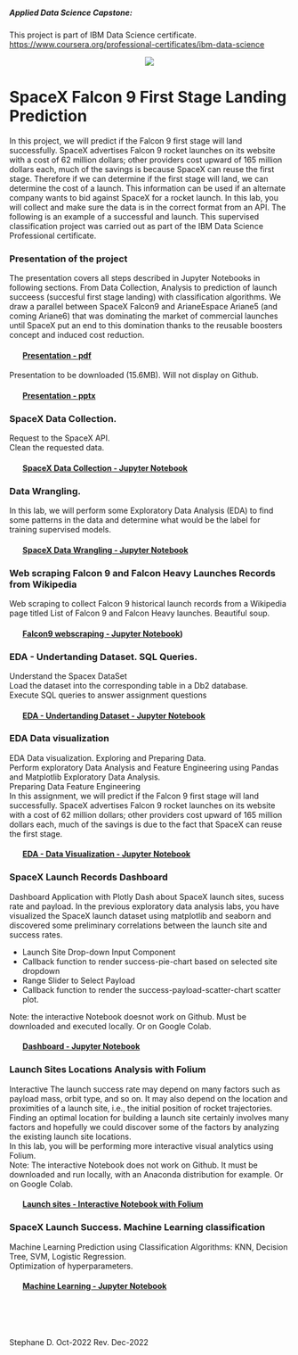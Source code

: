 ##### Applied Data Science Capstone: 
This project is part of IBM Data Science certificate. https://www.coursera.org/professional-certificates/ibm-data-science

<p align="center">
  <img src="https://camo.githubusercontent.com/528a4189b625eca22823147171665b2b1f5286b3a617b52b81369f3fcd76f8e5/68747470733a2f2f63662d636f75727365732d646174612e73332e75732e636c6f75642d6f626a6563742d73746f726167652e617070646f6d61696e2e636c6f75642f49424d446576656c6f706572536b696c6c734e6574776f726b2d445330373031454e2d536b696c6c734e6574776f726b2f6c61625f76322f696d616765732f6c616e64696e675f312e676966" />
</p>



# SpaceX Falcon 9 First Stage Landing Prediction

In this project, we will predict if the Falcon 9 first stage will land successfully. SpaceX advertises Falcon 9 rocket launches on its website with a cost of 62 million dollars; other providers cost upward of 165 million dollars each, much of the savings is because SpaceX can reuse the first stage. Therefore if we can determine if the first stage will land, we can determine the cost of a launch. This information can be used if an alternate company wants to bid against SpaceX for a rocket launch. In this lab, you will collect and make sure the data is in the correct format from an API. The following is an example of a successful and launch.
This supervised classification project was carried out as part of the IBM Data Science Professional certificate.


### **Presentation of the project** 

The presentation covers all steps described in Jupyter Notebooks in following sections. From Data Collection, Analysis to prediction of launch succeess (succesful first stage landing) with classification algorithms. We draw a parallel between SpaceX Falcon9 and ArianeEspace Ariane5 (and coming Ariane6) that was dominating the market of commercial launches until SpaceX put an end to this domination thanks to the reusable boosters concept and induced cost reduction.     


#### <ul>[Presentation - pdf](https://github.com/DrStef/Applied_Data_Science_Capstone_SpaceX_IBM/blob/main/Stephane_Dedieu_ds-capstone-template-coursera_v9.pdf)</ul>

Presentation to be downloaded (15.6MB). Will not display on Github. 
#### <ul>[Presentation - pptx](https://github.com/DrStef/Applied_Data_Science_Capstone_SpaceX_IBM/blob/main/Stephane_Dedieu_ds-capstone-template-coursera_v9.pptx)</ul>

### **SpaceX Data Collection.**

Request to the SpaceX API. <br>
Clean the requested data. 

#### <ul>[SpaceX Data Collection - Jupyter Notebook](https://github.com/DrStef/Applied_Data_Science_Capstone_SpaceX_IBM/blob/main/GH_jupyter-labs-spacex-data-collection-api_v5.ipynb)</ul>


### **Data Wrangling.**

In this lab, we will perform some Exploratory Data Analysis (EDA) to find some patterns in the data and determine what would be the label for training supervised models.

#### <ul>[SpaceX Data Wrangling - Jupyter Notebook](https://github.com/DrStef/Applied_Data_Science_Capstone_SpaceX_IBM/blob/main/GH_labs-jupyter-spacex-Data%20wrangling_v3.ipynb)</ul>

### **Web scraping Falcon 9 and Falcon Heavy Launches Records from Wikipedia**

Web scraping to collect Falcon 9 historical launch records from a Wikipedia page titled List of Falcon 9 and Falcon Heavy launches. Beautiful soup. 

#### <ul>[Falcon9 webscraping - Jupyter Notebook](https://github.com/DrStef/Applied_Data_Science_Capstone_SpaceX_IBM/blob/main/GH_jupyter-labs-webscraping_v4.ipynb))</ul>  
  
 
  
### **EDA - Undertanding Dataset. SQL Queries.**

Understand the Spacex DataSet <br>
Load the dataset into the corresponding table in a Db2 database. <br>
Execute SQL queries to answer assignment questions
  
#### <ul>[EDA - Undertanding Dataset - Jupyter Notebook](https://github.com/DrStef/Applied_Data_Science_Capstone_SpaceX_IBM/blob/main/GH_jupyter-labs-eda-sql-coursera_v10.ipynb)</ul>
  

### **EDA Data visualization**

EDA Data visualization. Exploring and Preparing Data.  <br> 
Perform exploratory Data Analysis and Feature Engineering using Pandas and Matplotlib Exploratory Data Analysis. <br>
Preparing Data Feature Engineering<br>
In this assignment, we will predict if the Falcon 9 first stage will land successfully. SpaceX advertises Falcon 9 rocket launches on its website with a cost of 62 million dollars; other providers cost upward of 165 million dollars each, much of the savings is due to the fact that SpaceX can reuse the first stage.

#### <ul>[EDA - Data Visualization - Jupyter Notebook](https://github.com/DrStef/Applied_Data_Science_Capstone_SpaceX_IBM/blob/main/GH_jupyter-labs-eda-dataviz-v10.ipynb)</ul>

 
   
### **SpaceX Launch Records Dashboard**
Dashboard Application with Plotly Dash about SpaceX launch sites, sucess rate and payload. 
  In the previous exploratory data analysis labs, you have visualized the SpaceX launch dataset using matplotlib and seaborn and discovered some preliminary correlations between the launch site and success rates. 
- Launch Site Drop-down Input Component
- Callback function to render success-pie-chart based on selected site dropdown 
- Range Slider to Select Payload 
- Callback function to render the success-payload-scatter-chart scatter plot. 

Note: the interactive Notebook doesnot work on Github. Must be downloaded and executed locally. Or on Google Colab.

#### <ul>[Dashboard - Jupyter Notebook](https://github.com/DrStef/Applied_Data_Science_Capstone_SpaceX_IBM/blob/main/GH_Build_a_Dashboard_Application_with_Plotly_Dash_v10.ipynb) </ul>


### **Launch Sites Locations Analysis with Folium**
 
  Interactive 
The launch success rate may depend on many factors such as payload mass, orbit type, and so on. It may also depend on the location and proximities of a launch site, i.e., the initial position of rocket trajectories. Finding an optimal location for building a launch site certainly involves many factors and hopefully we could discover some of the factors by analyzing the existing launch site locations. <br>
In this lab, you will be performing more interactive visual analytics using Folium.<br>
Note: The interactive Notebook does not work on Github. It must be downloaded and run locally, with an Anaconda distribution for example. Or on Google Colab. 
  
#### <ul>[Launch sites - Interactive Notebook with Folium](https://github.com/DrStef/Applied_Data_Science_Capstone_SpaceX_IBM/blob/main/GH_lab_jupyter_launch_site_location_v4.ipynb)


### **SpaceX Launch Success. Machine Learning classification**

Machine Learning Prediction using Classification Algorithms: KNN, Decision Tree, SVM, Logistic Regression. <br>
Optimization of hyperparameters. 
  
#### <ul>[Machine Learning - Jupyter Notebook](https://github.com/DrStef/Applied_Data_Science_Capstone_SpaceX_IBM/blob/main/GH_SpaceX_Machine%20Learning%20Prediction_Part_5_v8_shuffling.ipynb)</ul>

<br>
<br>
<br>

Stephane D. Oct-2022
Rev. Dec-2022
 
